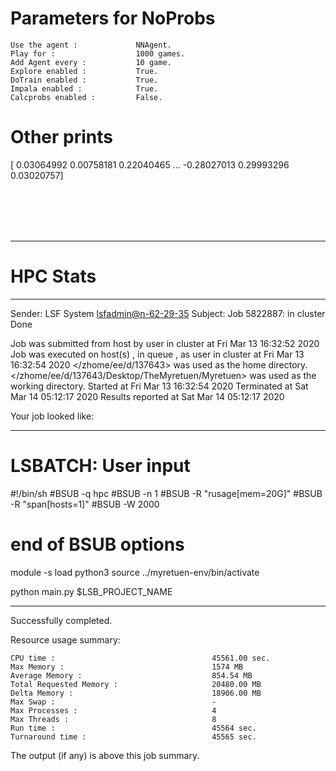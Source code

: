 # Parameters for NoProbs

    Use the agent :             NNAgent.
    Play for :                  1000 games.
    Add Agent every :           10 game.
    Explore enabled :           True.
    DoTrain enabled :           True.
    Impala enabled :            True.
    Calcprobs enabled :         False.

# Other prints

[ 0.03064992  0.00758181  0.22040465 ... -0.28027013  0.29993296
  0.03020757]

 <br /> 
 <br /> 
 <br /> 
 <br />

---------------------------------------------------------------------------------------------------------------------

# HPC Stats


------------------------------------------------------------
Sender: LSF System <lsfadmin@n-62-29-35>
Subject: Job 5822887: <NNAgent7NoProbs> in cluster <dcc> Done

Job <NNAgent7NoProbs> was submitted from host <n-62-30-7> by user <s183905> in cluster <dcc> at Fri Mar 13 16:32:52 2020
Job was executed on host(s) <n-62-29-35>, in queue <hpc>, as user <s183905> in cluster <dcc> at Fri Mar 13 16:32:54 2020
</zhome/ee/d/137643> was used as the home directory.
</zhome/ee/d/137643/Desktop/TheMyretuen/Myretuen> was used as the working directory.
Started at Fri Mar 13 16:32:54 2020
Terminated at Sat Mar 14 05:12:17 2020
Results reported at Sat Mar 14 05:12:17 2020

Your job looked like:

------------------------------------------------------------
# LSBATCH: User input
#!/bin/sh
#BSUB -q hpc
#BSUB -n 1
#BSUB -R "rusage[mem=20G]"
#BSUB -R "span[hosts=1]"
#BSUB -W 2000
# end of BSUB options

module -s load python3
source ../myretuen-env/bin/activate

python main.py $LSB_PROJECT_NAME


------------------------------------------------------------

Successfully completed.

Resource usage summary:

    CPU time :                                   45561.00 sec.
    Max Memory :                                 1574 MB
    Average Memory :                             854.54 MB
    Total Requested Memory :                     20480.00 MB
    Delta Memory :                               18906.00 MB
    Max Swap :                                   -
    Max Processes :                              4
    Max Threads :                                8
    Run time :                                   45564 sec.
    Turnaround time :                            45565 sec.

The output (if any) is above this job summary.

